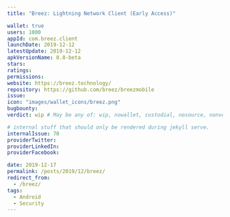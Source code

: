 ```yaml
---
title: "Breez: Lightning Network Client (Early Access)"

wallet: true
users: 1000
appId: com.breez.client
launchDate: 2019-12-12
latestUpdate: 2019-12-12
apkVersionName: 0.8-beta
stars:
ratings:
permissions:
website: https://breez.technology/
repository: https://github.com/breez/breezmobile
issue:
icon: "images/wallet_icons/breez.png"
bugbounty:
verdict: wip # May be any of: wip, nowallet, custodial, nosource, nonverifiable, verifiable, bounty, cert1, cert2, cert3

# internal stuff that should only be rendered during jekyll serve.
internalIssue: 70
providerTwitter:
providerLinkedIn:
providerFacebook:

date: 2019-12-17
permalink: /posts/2019/12/breez/
redirect_from:
  - /breez/
tags:
  - Android
  - Security
---
```


